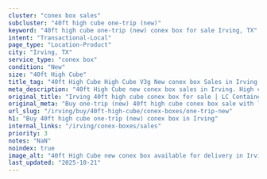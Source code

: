 ```yaml
---
cluster: "conex box sales"
subcluster: "40ft high cube one-trip (new)"
keyword: "40ft high cube one-trip (new) conex box for sale Irving, TX"
intent: "Transactional-Local"
page_type: "Location-Product"
city: "Irving, TX"
service_type: "conex box"
condition: "New"
size: "40ft High Cube"
title_tag: "40ft High Cube High Cube V3g New conex box Sales in Irving | LC Container"
meta_description: "40ft High Cube new conex box sales in Irving. High cube containers with extra height. Fast delivery, competitive pricing. Serving conex boxes area. Quote ID: H90. Call (214) 524-4168 for your free quote today."
original_title: "Irving 40ft high cube conex box for sale | LC Container"
original_meta: "Buy one-trip (new) 40ft high cube conex box sale with local delivery in Irving, TX. LC Container — local Since 2003. Request a fast quote today."
url_slug: "/irving/buy/40ft-high-cube/conex-boxes/one-trip-new"
h1: "Buy 40ft high cube one-trip (new) conex box in Irving"
internal_links: "/irving/conex-boxes/sales"
priority: 3
notes: "NaN"
noindex: true
image_alt: "40ft High Cube new conex box available for delivery in Irving"
last_updated: "2025-10-21"
---
```


<!-- TODO: Add unique city/inventory copy, images, and internal links here. -->
